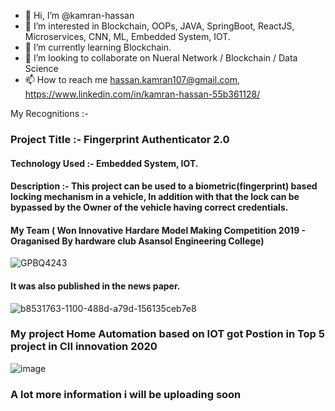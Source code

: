 - 👋 Hi, I’m @kamran-hassan
- 👀 I’m interested in Blockchain, OOPs, JAVA, SpringBoot, ReactJS, Microservices, CNN, ML, Embedded System, IOT.
- 🌱 I’m currently learning Blockchain.
- 💞️ I’m looking to collaborate on Nueral Network / Blockchain / Data Science
- 📫 How to reach me hassan.kamran107@gmail.com,  https://www.linkedin.com/in/kamran-hassan-55b361128/


<!---
kamran-hassan/kamran-hassan is a ✨ special ✨ repository because its `README.md` (this file) appears on your GitHub profile.
You can click the Preview link to take a look at your changes.
--->

My Recognitions :-  
### Project Title :- Fingerprint Authenticator 2.0
#### Technology Used :- Embedded System, IOT.
#### Description :- This project can be used to a biometric(fingerprint) based locking mechanism in a vehicle, In addition with that the lock can be bypassed by the Owner of the vehicle having correct credentials.

#### My Team ( Won Innovative Hardare Model Making Competition 2019 - Oraganised By hardware club Asansol Engineering College)
![GPBQ4243](https://user-images.githubusercontent.com/52744272/151304521-78c364a0-1d77-460b-9728-8e3dfb11284d.JPG)
#### It was also published in the news paper.
![b8531763-1100-488d-a79d-156135ceb7e8](https://user-images.githubusercontent.com/52744272/151304616-28d3ca87-9c9f-42ab-b347-b85f8dd60e24.JPG)


### My project Home Automation based on IOT got Postion in Top 5 project in CII innovation 2020

![image](https://user-images.githubusercontent.com/52744272/158177153-eb8c7ee0-a24c-453c-bd36-e8bf3dc83c05.png)

### A lot more information i will be uploading soon

